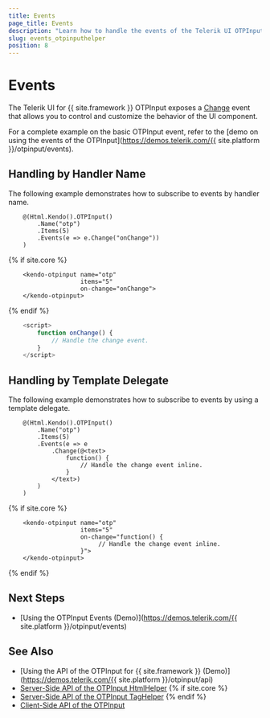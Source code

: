 ```yaml
---
title: Events
page_title: Events
description: "Learn how to handle the events of the Telerik UI OTPInput component for {{ site.framework }}."
slug: events_otpinputhelper
position: 8
---
```


# Events

The Telerik UI for {{ site.framework }} OTPInput exposes a [Change](/api/kendo.mvc.ui.fluent/otpinputbuilder#eventssystemaction) event that allows you to control and customize the behavior of the UI component.

For a complete example on the basic OTPInput event, refer to the [demo on using the events of the OTPInput](https://demos.telerik.com/{{ site.platform }}/otpinput/events).

## Handling by Handler Name

The following example demonstrates how to subscribe to events by handler name.

```HtmlHelper
    @(Html.Kendo().OTPInput()
        .Name("otp")
        .Items(5)
        .Events(e => e.Change("onChange"))
    )
```
{% if site.core %}
```TagHelper
    <kendo-otpinput name="otp"
                    items="5"
                    on-change="onChange">
    </kendo-otpinput>
```
{% endif %}
```JavaScript
    <script>
        function onChange() {
            // Handle the change event.
        }
    </script>
```

## Handling by Template Delegate

The following example demonstrates how to subscribe to events by using a template delegate.


```HtmlHelper
    @(Html.Kendo().OTPInput()
        .Name("otp")
        .Items(5)
        .Events(e => e
            .Change(@<text>
                function() {
                    // Handle the change event inline.
                }
            </text>)
        )
    )
```
{% if site.core %}
```TagHelper
    <kendo-otpinput name="otp"
                    items="5"
                    on-change="function() {
                         // Handle the change event inline.
                    }">
    </kendo-otpinput>
```
{% endif %}

## Next Steps

* [Using the OTPInput Events (Demo)](https://demos.telerik.com/{{ site.platform }}/otpinput/events)

## See Also

* [Using the API of the OTPInput for {{ site.framework }} (Demo)](https://demos.telerik.com/{{ site.platform }}/otpinput/api)
* [Server-Side API of the OTPInput HtmlHelper](/api/otpinput)
{% if site.core %}
* [Server-Side API of the OTPInput TagHelper](/api/taghelpers/otpinput)
{% endif %}
* [Client-Side API of the OTPInput](https://docs.telerik.com/kendo-ui/api/javascript/ui/otpinput)